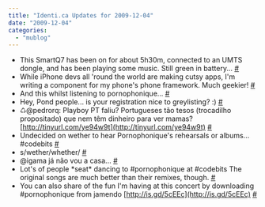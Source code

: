 ```yaml
---
title: "Identi.ca Updates for 2009-12-04"
date: "2009-12-04"
categories: 
  - "mublog"
---
```


- This SmartQ7 has been on for about 5h30m, connected to an UMTS dongle, and has been playing some music. Still green in battery... [#](http://identi.ca/notice/16069060)
- While iPhone devs all 'round the world are making cutsy apps, I'm writing a component for my phone's phone framework. Much geekier! [#](http://identi.ca/notice/16069298)
- And this whilst listening to pornophonique... [#](http://identi.ca/notice/16069311)
- Hey, Pond people... is your registration nice to greylisting? :) [#](http://identi.ca/notice/16069341)
- ♺@pedrorq: Playboy PT faliu? Portugueses tão tesos (trocadilho propositado) que nem têm dinheiro para ver mamas? [http://tinyurl.com/ye94w9t](http://tinyurl.com/ye94w9t) [#](http://identi.ca/notice/16069487)
- Undecided on wether to hear Pornophonique's rehearsals or albums... #codebits [#](http://identi.ca/notice/16071454)
- s/wether/whether/ [#](http://identi.ca/notice/16071489)
- @igama já não vou a casa... [#](http://identi.ca/notice/16077021)
- Lot's of people \*seat\* dancing to #pornophonique at #codebits The original songs are much better than their remixes, though. [#](http://identi.ca/notice/16087762)
- You can also share of the fun I'm having at this concert by downloading #pornophonique from jamendo [http://is.gd/5cEEc](http://is.gd/5cEEc) [#](http://identi.ca/notice/16088020)
